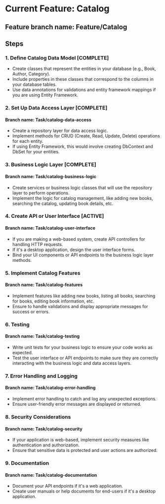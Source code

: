 # Current Feature: Catalog
## Feature branch name: Feature/Catalog

## Steps
### 1. Define Catalog Data Model [COMPLETE]
- Create classes that represent the entities in your database (e.g., Book, Author, Category).
- Include properties in these classes that correspond to the columns in your database tables.
- Use data annotations for validations and entity framework mappings if you are using Entity Framework.
### 2. Set Up Data Access Layer [COMPLETE]
#### Branch name: Task/catalog-data-access
- Create a repository layer for data access logic.
- Implement methods for CRUD (Create, Read, Update, Delete) operations for each entity.
- If using Entity Framework, this would involve creating DbContext and DbSet for your entities.
### 3. Business Logic Layer [COMPLETE]
#### Branch name: Task/catalog-business-logic
- Create services or business logic classes that will use the repository layer to perform operations.
- Implement the logic for catalog management, like adding new books, searching the catalog, updating book details, etc.
### 4. Create API or User Interface [ACTIVE]
#### Branch name: Task/catalog-user-interface
- If you are making a web-based system, create API controllers for handling HTTP requests.
- If it's a desktop application, design the user interface forms.
- Bind your UI components or API endpoints to the business logic layer methods.
### 5. Implement Catalog Features
#### Branch name: Task/catalog-features
- Implement features like adding new books, listing all books, searching for books, editing book information, etc.
- Ensure to handle validations and display appropriate messages for success or errors.
### 6. Testing
#### Branch name: Task/catalog-testing
- Write unit tests for your business logic to ensure your code works as expected.
- Test the user interface or API endpoints to make sure they are correctly interacting with the business logic and data access layers.
### 7. Error Handling and Logging
#### Branch name: Task/catalog-error-handling
- Implement error handling to catch and log any unexpected exceptions.
- Ensure user-friendly error messages are displayed or returned.
### 8. Security Considerations
#### Branch name: Task/catalog-security
- If your application is web-based, implement security measures like authentication and authorization.
- Ensure that sensitive data is protected and user actions are authorized.
### 9. Documentation
#### Branch name: Task/catalog-documentation
- Document your API endpoints if it's a web application.
- Create user manuals or help documents for end-users if it's a desktop application.
